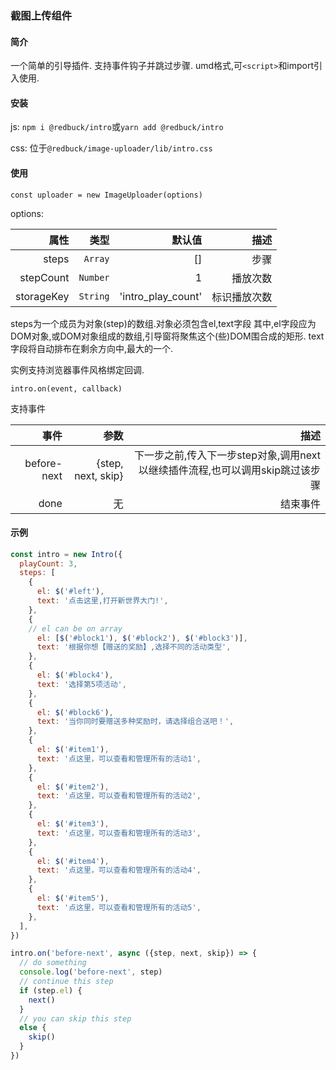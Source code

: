 ### 截图上传组件

#### 简介
一个简单的引导插件.
支持事件钩子并跳过步骤.
umd格式,可`<script>`和import引入使用.


#### 安装
js: `npm i @redbuck/intro`或`yarn add @redbuck/intro`

css: 位于`@redbuck/image-uploader/lib/intro.css`

#### 使用
```
const uploader = new ImageUploader(options)
```

options:

属性 | 类型 | 默认值|描述
--:|--:|--:|--:
steps| `Array` | []|步骤
stepCount|`Number`|1|播放次数
storageKey|`String`|'intro_play_count'|标识播放次数

steps为一个成员为对象(step)的数组.对象必须包含el,text字段
其中,el字段应为DOM对象,或DOM对象组成的数组,引导窗将聚焦这个(些)DOM围合成的矩形.
text字段将自动排布在剩余方向中,最大的一个.


实例支持浏览器事件风格绑定回调.
```
intro.on(event, callback)
```
支持事件

事件|参数|描述
--:|--:|--:|
before-next|{step, next, skip}|下一步之前,传入下一步step对象,调用next以继续插件流程,也可以调用skip跳过该步骤
done|无|结束事件

#### 示例
```javascript
const intro = new Intro({
  playCount: 3,
  steps: [
	{
	  el: $('#left'),
	  text: '点击这里,打开新世界大门!',
	},
	{
	// el can be on array
	  el: [$('#block1'), $('#block2'), $('#block3')],
	  text: '根据你想【赠送的奖励】,选择不同的活动类型',
	},
	{
	  el: $('#block4'),
	  text: '选择第5项活动',
	},
	{
	  el: $('#block6'),
	  text: '当你同时要赠送多种奖励时，请选择组合送吧！',
	},
	{
	  el: $('#item1'),
	  text: '点这里，可以查看和管理所有的活动1',
	},
	{
	  el: $('#item2'),
	  text: '点这里，可以查看和管理所有的活动2',
	},
	{
	  el: $('#item3'),
	  text: '点这里，可以查看和管理所有的活动3',
	},
	{
	  el: $('#item4'),
	  text: '点这里，可以查看和管理所有的活动4',
	},
	{
	  el: $('#item5'),
	  text: '点这里，可以查看和管理所有的活动5',
	},
  ],
})

intro.on('before-next', async ({step, next, skip}) => {
  // do something
  console.log('before-next', step)
  // continue this step
  if (step.el) {
	next()
  }
  // you can skip this step
  else {
	skip()
  }
})

```

